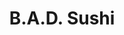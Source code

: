 ---
layout: place
title: "B.A.D. Sushi"
permalink: /california/los-angeles/b-a-d-sushi.html
stateAbbr: CA
stateName: California
cityName: Los Angeles
seo:
  name: "B.A.D. Sushi"
  type: Restaurant
  links: https://www.thebadsushi.com/
description: "B.A.D. Sushi serves delicious sushi in Los Angeles, California. Try fresh Japanese dishes for a great dining experience. "
place_id: ChIJ_6U_c2-7woARh0tbgsQtdIU
photos:
  - name: >-
      places/ChIJ_6U_c2-7woARh0tbgsQtdIU/photos/AeeoHcIhLrsz5ArkcMl-nlnF77JuNRrRdcgYOA2BIHei6N4FujgNpTzrnK05bCizdIx4ote4Lw2RXU0zQyqBjEpfqoQ3zGwbBAxnv82JKYYIoYyC-XvhDgFEE8gLAn1ACpNd-eJE9MSsJcWXjb6_CTErfVFD0iXJ3MGNE4WeQJrYLWUZvl7zUCS0R8C-8vPgZNvfELDWGSF5pgQTIo1RHl284p8N2R7wszjQ_5YX54qjUWbBJBB1-pp6zLRMobHQnyC24Evpt_1_x6fbyUgRpMyZrHlbvQkKbMk4u_yeCwlEOf6pvA
    widthPx: 1062
    heightPx: 1492
    authorAttributions:
      - displayName: B.A.D. Sushi
        uri: https://maps.google.com/maps/contrib/116389966705347051588
        photoUri: >-
          https://lh3.googleusercontent.com/a-/ALV-UjUfTjV8BBK6r_YK5oNmNqdQXnDxbtQV4BgCNZPYTJJ0Akvv5fdJ=s100-p-k-no-mo
    flagContentUri: >-
      https://www.google.com/local/imagery/report/?cb_client=maps_api_places.places_api&image_key=!1e10!2sAF1QipMtQB6yS4mjZjsYMLIW0cLa2mbLFjES5vbamhAb&hl=en-US
    googleMapsUri: >-
      https://www.google.com/maps/place//data=!3m4!1e2!3m2!1sAF1QipMtQB6yS4mjZjsYMLIW0cLa2mbLFjES5vbamhAb!2e10!4m2!3m1!1s0x80c2bb6f733fa5ff:0x85742dc4825b4b87
  - name: >-
      places/ChIJ_6U_c2-7woARh0tbgsQtdIU/photos/AeeoHcJu-6eX0CrfL7z9tzWVANobTNcKJgK93EOkvl99EEPQmPQwg3_cYdTqD0sWCMLTUYMqvrhLSNQduEf_MN5sEt4GMxyFzoKfipyXtgGjVsR8z_PTrAE6sMeYxcg0WzzqrN8MRirrXX2saLWLYrJ17uwbovyzdTtQ661_uqqxqFsNyRjzDi3D5tlnqzpJ_z_bSabHLFyazAMx4QgIBRwQ_4SG2hMMV5R2XmsSAh5NisjJc-dXff2QSTQ8WdPiwI3jj0XTvLOtcJ2pHdLV63qrbEavQdf3IgqKM7gCwXEL6MAOrA
    widthPx: 1772
    heightPx: 1610
    authorAttributions:
      - displayName: B.A.D. Sushi
        uri: https://maps.google.com/maps/contrib/116389966705347051588
        photoUri: >-
          https://lh3.googleusercontent.com/a-/ALV-UjUfTjV8BBK6r_YK5oNmNqdQXnDxbtQV4BgCNZPYTJJ0Akvv5fdJ=s100-p-k-no-mo
    flagContentUri: >-
      https://www.google.com/local/imagery/report/?cb_client=maps_api_places.places_api&image_key=!1e10!2sAF1QipPPVYcnLWAAV96RRnnK6WKEHFpyNpRukJWcp98u&hl=en-US
    googleMapsUri: >-
      https://www.google.com/maps/place//data=!3m4!1e2!3m2!1sAF1QipPPVYcnLWAAV96RRnnK6WKEHFpyNpRukJWcp98u!2e10!4m2!3m1!1s0x80c2bb6f733fa5ff:0x85742dc4825b4b87
  - name: >-
      places/ChIJ_6U_c2-7woARh0tbgsQtdIU/photos/AeeoHcL-LoZcCXetYGs5_r4MFEQc9rOnu9C8h81hZeH8GDH_1xqT0kRA_ozOR34mCMh2Q1xW8v6escw45UDL82gGRYZNmz-FK1JykEI_5hgHSzR6rL7KcInYyt-rEPFaebLwEEZCr3ogbW7LuJPRp84-tba5B9ovQQNGppKqM0iK8DhXJ9ykj44VqmC-Hcw37RcA_cuX4B9BxPit_mCWS0fij6QkM58Rc4Ig6ualHBRhl_LdVFeOgCrjv326R_Ux6kEDRmmMJZHQya_XieHTTuw6C4Qelz4RO-WuhL5OVo1bgZfsVg
    widthPx: 3024
    heightPx: 1702
    authorAttributions:
      - displayName: B.A.D. Sushi
        uri: https://maps.google.com/maps/contrib/116389966705347051588
        photoUri: >-
          https://lh3.googleusercontent.com/a-/ALV-UjUfTjV8BBK6r_YK5oNmNqdQXnDxbtQV4BgCNZPYTJJ0Akvv5fdJ=s100-p-k-no-mo
    flagContentUri: >-
      https://www.google.com/local/imagery/report/?cb_client=maps_api_places.places_api&image_key=!1e10!2sAF1QipOQO6mPsculNSee2zMeLyq8IHyFHe5RHTeDwnj5&hl=en-US
    googleMapsUri: >-
      https://www.google.com/maps/place//data=!3m4!1e2!3m2!1sAF1QipOQO6mPsculNSee2zMeLyq8IHyFHe5RHTeDwnj5!2e10!4m2!3m1!1s0x80c2bb6f733fa5ff:0x85742dc4825b4b87
  - name: >-
      places/ChIJ_6U_c2-7woARh0tbgsQtdIU/photos/AeeoHcLnnibMZzWHWwdfIP8jMq3eposP287_i3c25FydeuzhW320CQ7Z9qOTKingFH8g_hTVmGgzfZpo6ArL5I481G9Mjx6aqcYlNx1EP7dyTjua1jutks7riSCkHSXowbuGcURvMn-Ug4bLVZNixhFRaT14ffuQFH2HRz5ifYc2bONWJLvNzjAqo6q46IJGrfj9MfpPNo47Jm9HPd55Z3myIFD3YGK6Qe21O9wnXYsRgKcMKWv6ORR1_Q6enQ6SCk066BijIAhD4eLLMi-lXCCtXWkPaw7lpubueOQTE70HvRL4vGaF4mIQEOSVf36Y4MRsUprYa_sO3FO6TflVpoNqWotdrCWut_QKD8cMqa-jYs-2aA-BU4plpDLZ0R4QZXqytkRwhRSb8dFMzMG9zEwsCO8yoH82nxhVe1Wy0ONwFeKoLA
    widthPx: 4000
    heightPx: 3000
    authorAttributions:
      - displayName: Po Yang
        uri: https://maps.google.com/maps/contrib/116449217959285015672
        photoUri: >-
          https://lh3.googleusercontent.com/a/ACg8ocIAOXuzoR7B_xHrHVB8VGm23LG1aetp1QmBQkERbM1CYcgd=s100-p-k-no-mo
    flagContentUri: >-
      https://www.google.com/local/imagery/report/?cb_client=maps_api_places.places_api&image_key=!1e10!2sCIHM0ogKEICAgIDX3MGcRg&hl=en-US
    googleMapsUri: >-
      https://www.google.com/maps/place//data=!3m4!1e2!3m2!1sCIHM0ogKEICAgIDX3MGcRg!2e10!4m2!3m1!1s0x80c2bb6f733fa5ff:0x85742dc4825b4b87
  - name: >-
      places/ChIJ_6U_c2-7woARh0tbgsQtdIU/photos/AeeoHcIIRbGJAnXtmFJgK0ywjKMs9VAvGnWRT-C9SuHrPRvXkXfQLXIxvTPasidUd9Zc3KK1SO5fD-UgHciCNklPy4tjBCVChU2kd3UN3zHXmdvGpgK0gcDkCTatKbLlW9i68pB-B69o87Jvz5fhgH3dIxpBP9YkE_tOT7s8F7FrH0-caEiYmQwQhD250cIIO3pwcVC65BSSKHXDWXSpcg2U58QNq336DV8aWsA72z_W9iol7rELoIHjWJjL4j_W-4GhjLgHrgacQhabvmbat81AmlEfEtXmLLnSckFjCjFbrosDO6EsQdYnOrqAmlo4dl9dj1DGggbCndm8MvBD5noky-_8fOIX6ERa-U0lfVrDG8YPkAgJ_3HuOt6iJRhJ1B2RYDYVmnt3K_NQrtpmJnpDMFurqWe-kVH9wXsPa1E-1xKbUig
    widthPx: 4032
    heightPx: 3024
    authorAttributions:
      - displayName: Chris Yanke
        uri: https://maps.google.com/maps/contrib/105988895180015865975
        photoUri: >-
          https://lh3.googleusercontent.com/a-/ALV-UjVWp9pGM3m3fxgpvOR5UAFel2ucn42diBedFtOizTxcAd4seKg=s100-p-k-no-mo
    flagContentUri: >-
      https://www.google.com/local/imagery/report/?cb_client=maps_api_places.places_api&image_key=!1e10!2sCIHM0ogKEICAgICJuO-4nQE&hl=en-US
    googleMapsUri: >-
      https://www.google.com/maps/place//data=!3m4!1e2!3m2!1sCIHM0ogKEICAgICJuO-4nQE!2e10!4m2!3m1!1s0x80c2bb6f733fa5ff:0x85742dc4825b4b87
  - name: >-
      places/ChIJ_6U_c2-7woARh0tbgsQtdIU/photos/AeeoHcJHlXKZ8ucP5JyclI3oII7wy1NFNSJRUixThLAtmJ1wq4TJAivSwaL9mxm-4tNYf-cpQYPdNdBwFJjM092w19lT34Ay0feUB4llhBvoWHS9N6SIkwBL8_l9d0e0TxSWLL0TemyBBHiKC_YqdnxbxYYimfDZCBzrHtORhQM23u_2cioQuTbJW115KnEkNu742GEucdbzY1HtvTTRSsvYrfjDFtzOJNCHwj-B5YrMARF9-3suBtlkNuaj2Af3X7UECs2jx8vfZQTPzUHzGy7jxPtxB6YM5xI0OAe6qViMKjW0eWccDK825o_cDGC5ChOa4u2jXenMFUqhnRM6juB1b2CpywOo7T4CNmUdJr0Tl05e5RLdfGNRcWEc4N1T9Wx_G6rYWu4_VUv6JJ_Z4Sae5UF1bJQzY8A8YGvTmKOvaHU
    widthPx: 4080
    heightPx: 3072
    authorAttributions:
      - displayName: Jose M. Andres Martin
        uri: https://maps.google.com/maps/contrib/105870546044659638135
        photoUri: >-
          https://lh3.googleusercontent.com/a-/ALV-UjVFM7tvAW3wQKl3Yn9NYAIbzmKwHKWOM2xRfF4ululDYlTno6NSaA=s100-p-k-no-mo
    flagContentUri: >-
      https://www.google.com/local/imagery/report/?cb_client=maps_api_places.places_api&image_key=!1e10!2sCIHM0ogKEICAgICP3eGNKQ&hl=en-US
    googleMapsUri: >-
      https://www.google.com/maps/place//data=!3m4!1e2!3m2!1sCIHM0ogKEICAgICP3eGNKQ!2e10!4m2!3m1!1s0x80c2bb6f733fa5ff:0x85742dc4825b4b87
  - name: >-
      places/ChIJ_6U_c2-7woARh0tbgsQtdIU/photos/AeeoHcJc3ivw2qmZUb9sdsYmbV3MsMeRDCjXfHJ6hiIlBJwaMRxl-OEnLxS_Ms65UUuFU3KhjJ0Gz3MGXcZUGoL4btYSHDDPiWyqL4v1_6iHGSX739jBx2esFR6PH-m2HQiMHndKw3olPutG2QqITHkm3JA4OI7NLs4cyfVeETW0AMA3PUVPn1aaXde0PSfHHKxMUDTQSg0xMCWpD-NFACbTPL_ktTxI6wca09lrL9w1O1Kwxsp6UlJQ1i4ag6-Fg2-EFpxzkiBA2sNJcn3mIhKC2QQoBnz10D4AdY0kTRbttyli04BR7C9rXnfCKCi1K6-QBtMuFsG0oqgTjhTUBwci1AwDOYydYJjJCtX4mvhpMkn3nZmIpHyMbR9RiJvAB6-ks1fsoVZnPwFi7CdNtFHmxMTNtvih6KqEnhBQuv-HF7kpdZDp
    widthPx: 4032
    heightPx: 3024
    authorAttributions:
      - displayName: Jose M. Andres Martin
        uri: https://maps.google.com/maps/contrib/105870546044659638135
        photoUri: >-
          https://lh3.googleusercontent.com/a-/ALV-UjVFM7tvAW3wQKl3Yn9NYAIbzmKwHKWOM2xRfF4ululDYlTno6NSaA=s100-p-k-no-mo
    flagContentUri: >-
      https://www.google.com/local/imagery/report/?cb_client=maps_api_places.places_api&image_key=!1e10!2sCIHM0ogKEICAgICMurH94QE&hl=en-US
    googleMapsUri: >-
      https://www.google.com/maps/place//data=!3m4!1e2!3m2!1sCIHM0ogKEICAgICMurH94QE!2e10!4m2!3m1!1s0x80c2bb6f733fa5ff:0x85742dc4825b4b87
  - name: >-
      places/ChIJ_6U_c2-7woARh0tbgsQtdIU/photos/AeeoHcI1wXKQghBEUX4G5eKe5FG7ZHtbRCgJmartY_7frmngJEcgLkLrJomyArsbvS1UnV-EyWHITxSdHWntPZQLrmS1F3rPyKoCnH9dX7LOG2IHnMksAia8F2CI3gUWqwRK3ZHyqItHrha6J1JY1j5oD6v3SIgwJNiy9ak7s0Hev4XY38d6i_90GXIu8QKmmI2eL4M9p-89GxNexpzhshJQ-JhP8Wy7EmUc-svhHlDEMnF3qccOLfQ-0Qor9xKhkkMr4yO3Ji5762MXXGudpPfOrF9stWbjRuxre9nScd1MtXyvDXzU8TkQCU59PiXlcP0ghO8jmCM366uinQWPtWRHzDR86CZuEMcLWMPu1supIG903SfYaR1f9TXMZfl2810ySY1tvIqoaqIWG7Jz3qUCNC2jwOaILNWwt44Josuu7QRxtYUI
    widthPx: 2992
    heightPx: 2992
    authorAttributions:
      - displayName: J L
        uri: https://maps.google.com/maps/contrib/109257803431808485686
        photoUri: >-
          https://lh3.googleusercontent.com/a/ACg8ocJazDYk16rgmdAmEu7J-3asP8UPLQN74NCI_WBDlYCtaoGfgkgK=s100-p-k-no-mo
    flagContentUri: >-
      https://www.google.com/local/imagery/report/?cb_client=maps_api_places.places_api&image_key=!1e10!2sCIHM0ogKEICAgMCgqoSiqwE&hl=en-US
    googleMapsUri: >-
      https://www.google.com/maps/place//data=!3m4!1e2!3m2!1sCIHM0ogKEICAgMCgqoSiqwE!2e10!4m2!3m1!1s0x80c2bb6f733fa5ff:0x85742dc4825b4b87
  - name: >-
      places/ChIJ_6U_c2-7woARh0tbgsQtdIU/photos/AeeoHcLLG4cpxYpzf7CaEZhDI_I7ecYSKj4XQci6Jq01bEJBpb67rEza-iyiZwdB8tPcZob-tOiXVDud2TElBVwPaSJoAhVLIy3pEA7SMPAgCNwn8csjs3sZ3ztcBRFr0Aj7RRLmpsn3sd45cEkk2fso0_1Bm8pUJeJTc3QXOpKal4FRR1xaK67VG6clqHLDYixMRecscAIUQg4Ra6xnrL0wfQRebWLlsYrYq-P-Omw1WpPf4m2EuBQiHIQbPY_JHWPB0WK1xGSHIF_cHtcY3M2F1bXfR6e0XgqttXmQPxjszP0KuokeS6DZ61C882avpk6SMtxDLN-p6ZwhL_C5C30FL9mXYXvZI_jx_5e8Dk1Luopt4gbrxs1tGwjcXi9E_0j1Q2yVaQn7VTQROeCeIYRdfFBW9RIsUUSm7GI7IFLEblmoqg
    widthPx: 4160
    heightPx: 3120
    authorAttributions:
      - displayName: lvgl g (lvl)
        uri: https://maps.google.com/maps/contrib/103214993064051192435
        photoUri: >-
          https://lh3.googleusercontent.com/a-/ALV-UjUVXPKBlGdsv69VxO-aRAOQxkVtLalZEpzQ2-_Qw5gGz7TaD0eh=s100-p-k-no-mo
    flagContentUri: >-
      https://www.google.com/local/imagery/report/?cb_client=maps_api_places.places_api&image_key=!1e10!2sCIHM0ogKEICAgICi0KHjRQ&hl=en-US
    googleMapsUri: >-
      https://www.google.com/maps/place//data=!3m4!1e2!3m2!1sCIHM0ogKEICAgICi0KHjRQ!2e10!4m2!3m1!1s0x80c2bb6f733fa5ff:0x85742dc4825b4b87
  - name: >-
      places/ChIJ_6U_c2-7woARh0tbgsQtdIU/photos/AeeoHcKvgRBEGQy5-7VTDSo8NGtgxTlBSQvHxhHi6v5m_qJL8KWA7uz5EPPL9NeEqCJ_bDuOUqTK9exFc45P7rLM75ISgE_qQcpRoL0mE294yRGlVk-ePrI8uXzUx2V6hIdAoM3wwr3GGMce-Hxam0EK_9nvwc43QQvO5kcs3Iz8rYgWsAEsfwWRXKBsM5ZWmj1e-zpnIkkFuq3vEmCdxeZ4Hsbj0fHx9ge93gFOrCBB13MuwYsqiRfu6MtxcP4EwvDjXor6rG_xO9euUq9l_uBB-GmRrqg897_UzgQKCP2EyKlDpVzxN4SiCFXsaDtQB_IhRogB1qCo162MP8DOn42KSVfUoto3QwWy7oLI7EsLYcJjI7XpNuWxYcSPaCuj6QtQV6Xwht4VOhBxZFtdfJ3lNTMvHrZ3FIK--QNdP9yyR8ylLLNq
    widthPx: 3024
    heightPx: 4032
    authorAttributions:
      - displayName: Ingrid j RetanaLola
        uri: https://maps.google.com/maps/contrib/105884495895583730925
        photoUri: >-
          https://lh3.googleusercontent.com/a-/ALV-UjUU53zZ-hJ2d2vXrjsN6E_at03Cqr9mOzAPtLtSjnqu_9z61g4R=s100-p-k-no-mo
    flagContentUri: >-
      https://www.google.com/local/imagery/report/?cb_client=maps_api_places.places_api&image_key=!1e10!2sCIHM0ogKEICAgIDkhr_jnwE&hl=en-US
    googleMapsUri: >-
      https://www.google.com/maps/place//data=!3m4!1e2!3m2!1sCIHM0ogKEICAgIDkhr_jnwE!2e10!4m2!3m1!1s0x80c2bb6f733fa5ff:0x85742dc4825b4b87
address: 11617 Santa Monica Blvd, Los Angeles, CA 90025, USA
street: 11617 Santa Monica Blvd
city: Los Angeles
state: CA
zip: '90025'
country: USA
neighborhood: Sawtelle
latitude: '34.044558'
longitude: '-118.454640'
accessibility_options:
  wheelchairAccessibleParking: true
  wheelchairAccessibleEntrance: true
  wheelchairAccessibleRestroom: true
  wheelchairAccessibleSeating: true
business_status: OPERATIONAL
name: B.A.D. Sushi
google_maps_links:
  directionsUri: >-
    https://www.google.com/maps/dir//''/data=!4m7!4m6!1m1!4e2!1m2!1m1!1s0x80c2bb6f733fa5ff:0x85742dc4825b4b87!3e0
  placeUri: https://maps.google.com/?cid=9616361426366712711
  writeAReviewUri: >-
    https://www.google.com/maps/place//data=!4m3!3m2!1s0x80c2bb6f733fa5ff:0x85742dc4825b4b87!12e1
  reviewsUri: >-
    https://www.google.com/maps/place//data=!4m4!3m3!1s0x80c2bb6f733fa5ff:0x85742dc4825b4b87!9m1!1b1
  photosUri: >-
    https://www.google.com/maps/place//data=!4m3!3m2!1s0x80c2bb6f733fa5ff:0x85742dc4825b4b87!10e5
primary_type: Sushi Restaurant
opening_hours:
  regular: null
  current: null
secondary_opening_hours:
  regular:
    weekdayDescriptions: null
    type: null
  current:
    weekdayDescriptions: null
    type: null
phone: (310) 479-4910
price_level: PRICE_LEVEL_MODERATE
price_range: $20 &ndash; $30
rating: '4.5'
rating_count: 287
website: https://www.thebadsushi.com/
reviews: null
parking_options: null
payment_options: null
allow_dogs: null
curbside_pickup: null
delivery: null
dine_in: null
good_for_children: null
good_for_groups: null
good_for_sports: null
live_music: null
menu_for_children: null
outdoor_seating: null
reservable: null
restroom: null
serves_beer: null
serves_breakfast: null
serves_brunch: null
serves_cocktails: null
serves_coffee: null
serves_dinner: null
serves_dessert: null
serves_lunch: null
serves_vegetarian_food: null
serves_wine: null
takeout: null
summary: null

---